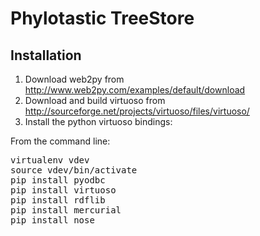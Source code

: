 Phylotastic TreeStore
=====================




Installation
------------
 1. Download web2py from http://www.web2py.com/examples/default/download
 2. Download and build virtuoso from http://sourceforge.net/projects/virtuoso/files/virtuoso/
 3. Install the python virtuoso bindings:

From the command line:

<pre>
virtualenv vdev
source vdev/bin/activate
pip install pyodbc
pip install virtuoso
pip install rdflib
pip install mercurial
pip install nose
</pre>

